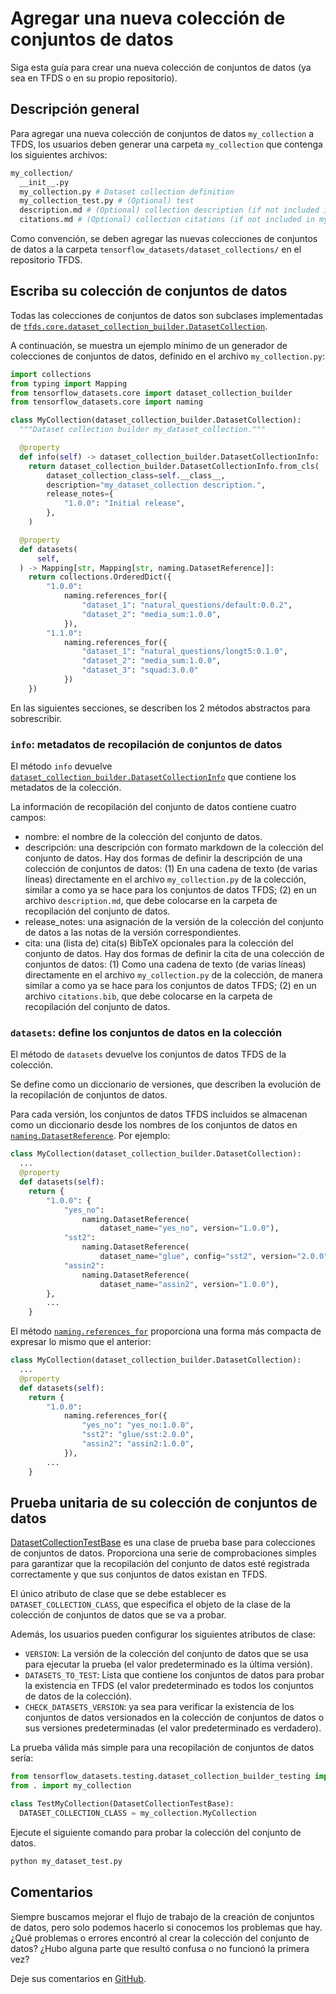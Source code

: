 # Agregar una nueva colección de conjuntos de datos

Siga esta guía para crear una nueva colección de conjuntos de datos (ya sea en TFDS o en su propio repositorio).

## Descripción general

Para agregar una nueva colección de conjuntos de datos `my_collection` a TFDS, los usuarios deben generar una carpeta `my_collection` que contenga los siguientes archivos:

```sh
my_collection/
  __init__.py
  my_collection.py # Dataset collection definition
  my_collection_test.py # (Optional) test
  description.md # (Optional) collection description (if not included in my_collection.py)
  citations.md # (Optional) collection citations (if not included in my_collection.py)
```

Como convención, se deben agregar las nuevas colecciones de conjuntos de datos a la carpeta `tensorflow_datasets/dataset_collections/` en el repositorio TFDS.

## Escriba su colección de conjuntos de datos

Todas las colecciones de conjuntos de datos son subclases implementadas de [`tfds.core.dataset_collection_builder.DatasetCollection`](https://github.com/tensorflow/datasets/blob/master/tensorflow_datasets/core/dataset_collection_builder.py).

A continuación, se muestra un ejemplo mínimo de un generador de colecciones de conjuntos de datos, definido en el archivo `my_collection.py`:

```python
import collections
from typing import Mapping
from tensorflow_datasets.core import dataset_collection_builder
from tensorflow_datasets.core import naming

class MyCollection(dataset_collection_builder.DatasetCollection):
  """Dataset collection builder my_dataset_collection."""

  @property
  def info(self) -> dataset_collection_builder.DatasetCollectionInfo:
    return dataset_collection_builder.DatasetCollectionInfo.from_cls(
        dataset_collection_class=self.__class__,
        description="my_dataset_collection description.",
        release_notes={
            "1.0.0": "Initial release",
        },
    )

  @property
  def datasets(
      self,
  ) -> Mapping[str, Mapping[str, naming.DatasetReference]]:
    return collections.OrderedDict({
        "1.0.0":
            naming.references_for({
                "dataset_1": "natural_questions/default:0.0.2",
                "dataset_2": "media_sum:1.0.0",
            }),
        "1.1.0":
            naming.references_for({
                "dataset_1": "natural_questions/longt5:0.1.0",
                "dataset_2": "media_sum:1.0.0",
                "dataset_3": "squad:3.0.0"
            })
    })
```

En las siguientes secciones, se describen los 2 métodos abstractos para sobrescribir.

### `info`: metadatos de recopilación de conjuntos de datos

El método `info` devuelve [`dataset_collection_builder.DatasetCollectionInfo`](https://github.com/tensorflow/datasets/blob/4854e55ddf5fb68c63ddbd502ad0ef4ec6e08b40/tensorflow_datasets/core/dataset_collection_builder.py#L66) que contiene los metadatos de la colección.

La información de recopilación del conjunto de datos contiene cuatro campos:

- nombre: el nombre de la colección del conjunto de datos.
- descripción: una descripción con formato markdown de la colección del conjunto de datos. Hay dos formas de definir la descripción de una colección de conjuntos de datos: (1) En una cadena de texto (de varias líneas) directamente en el archivo `my_collection.py` de la colección, similar a como ya se hace para los conjuntos de datos TFDS; (2) en un archivo `description.md`, que debe colocarse en la carpeta de recopilación del conjunto de datos.
- release_notes: una asignación de la versión de la colección del conjunto de datos a las notas de la versión correspondientes.
- cita: una (lista de) cita(s) BibTeX opcionales para la colección del conjunto de datos. Hay dos formas de definir la cita de una colección de conjuntos de datos: (1) Como una cadena de texto (de varias líneas) directamente en el archivo `my_collection.py` de la colección, de manera similar a como ya se hace para los conjuntos de datos TFDS; (2) en un archivo `citations.bib`, que debe colocarse en la carpeta de recopilación del conjunto de datos.

### `datasets`: define los conjuntos de datos en la colección

El método de `datasets` devuelve los conjuntos de datos TFDS de la colección.

Se define como un diccionario de versiones, que describen la evolución de la recopilación de conjuntos de datos.

Para cada versión, los conjuntos de datos TFDS incluidos se almacenan como un diccionario desde los nombres de los conjuntos de datos en [`naming.DatasetReference`](https://github.com/tensorflow/datasets/blob/4854e55ddf5fb68c63ddbd502ad0ef4ec6e08b40/tensorflow_datasets/core/naming.py#L187). Por ejemplo:

```python
class MyCollection(dataset_collection_builder.DatasetCollection):
  ...
  @property
  def datasets(self):
    return {
        "1.0.0": {
            "yes_no":
                naming.DatasetReference(
                    dataset_name="yes_no", version="1.0.0"),
            "sst2":
                naming.DatasetReference(
                    dataset_name="glue", config="sst2", version="2.0.0"),
            "assin2":
                naming.DatasetReference(
                    dataset_name="assin2", version="1.0.0"),
        },
        ...
    }
```

El método [`naming.references_for`](https://github.com/tensorflow/datasets/blob/4854e55ddf5fb68c63ddbd502ad0ef4ec6e08b40/tensorflow_datasets/core/naming.py#L257) proporciona una forma más compacta de expresar lo mismo que el anterior:

```python
class MyCollection(dataset_collection_builder.DatasetCollection):
  ...
  @property
  def datasets(self):
    return {
        "1.0.0":
            naming.references_for({
                "yes_no": "yes_no:1.0.0",
                "sst2": "glue/sst:2.0.0",
                "assin2": "assin2:1.0.0",
            }),
        ...
    }
```

## Prueba unitaria de su colección de conjuntos de datos

[DatasetCollectionTestBase](https://github.com/tensorflow/datasets/blob/4854e55ddf5fb68c63ddbd502ad0ef4ec6e08b40/tensorflow_datasets/testing/dataset_collection_builder_testing.py#L28) es una clase de prueba base para colecciones de conjuntos de datos. Proporciona una serie de comprobaciones simples para garantizar que la recopilación del conjunto de datos esté registrada correctamente y que sus conjuntos de datos existan en TFDS.

El único atributo de clase que se debe establecer es `DATASET_COLLECTION_CLASS`, que especifica el objeto de la clase de la colección de conjuntos de datos que se va a probar.

Además, los usuarios pueden configurar los siguientes atributos de clase:

- `VERSION`: La versión de la colección del conjunto de datos que se usa para ejecutar la prueba (el valor predeterminado es la última versión).
- `DATASETS_TO_TEST`: Lista que contiene los conjuntos de datos para probar la existencia en TFDS (el valor predeterminado es todos los conjuntos de datos de la colección).
- `CHECK_DATASETS_VERSION`: ya sea para verificar la existencia de los conjuntos de datos versionados en la colección de conjuntos de datos o sus versiones predeterminadas (el valor predeterminado es verdadero).

La prueba válida más simple para una recopilación de conjuntos de datos sería:

```python
from tensorflow_datasets.testing.dataset_collection_builder_testing import DatasetCollectionTestBase
from . import my_collection

class TestMyCollection(DatasetCollectionTestBase):
  DATASET_COLLECTION_CLASS = my_collection.MyCollection
```

Ejecute el siguiente comando para probar la colección del conjunto de datos.

```sh
python my_dataset_test.py
```

## Comentarios

Siempre buscamos mejorar el flujo de trabajo de la creación de conjuntos de datos, pero solo podemos hacerlo si conocemos los problemas que hay. ¿Qué problemas o errores encontró al crear la colección del conjunto de datos? ¿Hubo alguna parte que resultó confusa o no funcionó la primera vez?

Deje sus comentarios en [GitHub](https://github.com/tensorflow/datasets/issues).
